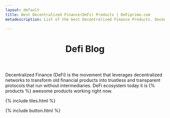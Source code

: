 ```yaml
---
layout: default
title: Best Decentralized Finance(DeFi) Products | DeFiprime.com
metadescription: List of the best Decentralized Finance Products. Decentralized Finance (DeFi) is the movement that leverages decentralized networks to transform old financial products into trustless and transparent protocols that run without intermediaries.

---
```


<header>
<h1 class="align-center">De<span class="text-green">fi</span> <span class="text-orange">Blog</span></h1>
</header>
Decentralized Finance (DeFi) is the movement that leverages decentralized networks to transform old financial products into trustless and transparent protocols that run without intermediaries. DeFi ecosystem today it is {% products %} awesome products working right now.

{% include tiles.html %}

{% include button.html %}
